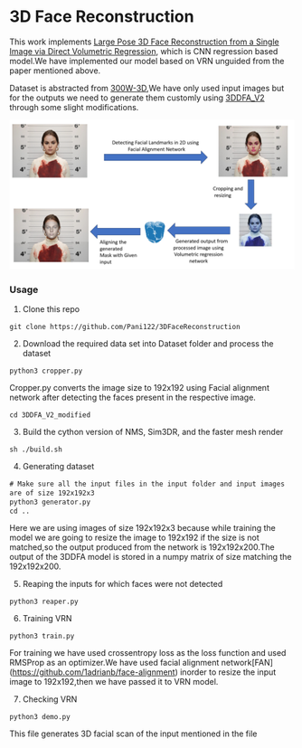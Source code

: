 # 3D Face Reconstruction

This work implements [Large Pose 3D Face Reconstruction from a Single Image via Direct Volumetric Regression](https://arxiv.org/pdf/1703.07834.pdf),
which is CNN regression based model.We have implemented our model based on VRN unguided from the paper mentioned above.

Dataset is abstracted from [300W-3D](http://www.cbsr.ia.ac.cn/users/xiangyuzhu/projects/3DDFA/main.htm),We have only used input images but for the outputs we need to generate them customly using [3DDFA_V2](https://github.com/cleardusk/3DDFA_V2) through some slight modifications.

<p align="center">
  <img src="samples/flowchart.png" alt="flowchart" width="640px">
</p>

### Usage

1. Clone this repo
   
```shell script
git clone https://github.com/Pani122/3DFaceReconstruction
```
2. Download the required data set into Dataset folder and process the dataset
```shell script
python3 cropper.py
```
Cropper.py converts the image size to 192x192 using Facial alignment network after detecting the faces present in the respective image.
```shell script
cd 3DDFA_V2_modified
```

3. Build the cython version of NMS, Sim3DR, and the faster mesh render
```shell script
sh ./build.sh
```

4. Generating dataset 
```shell script
# Make sure all the input files in the input folder and input images are of size 192x192x3
python3 generator.py 
cd ..
```
Here we are using images of size 192x192x3 because while training the model we are going to resize the image to 192x192 if the size is not matched,so the output produced from the network is 192x192x200.The output of the 3DDFA model is stored in a numpy matrix of size matching the 192x192x200.

5. Reaping the inputs for which faces were not detected
```shell script
python3 reaper.py
```
6. Training VRN
```shell script
python3 train.py
```
For training we have used crossentropy loss as the loss function and used RMSProp as an optimizer.We have used facial alignment network[FAN]
(https://github.com/1adrianb/face-alignment) inorder to resize the input image to 192x192,then we have passed it to VRN model.

7. Checking VRN
```shell script
python3 demo.py
```
This file generates 3D facial scan of the input mentioned in the file
